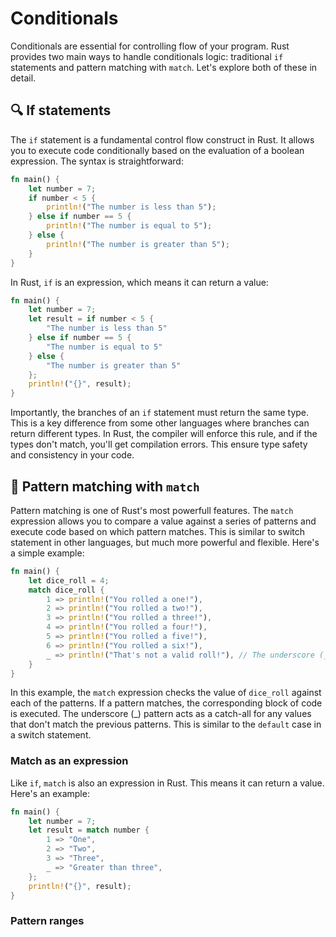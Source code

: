 # Conditionals

Conditionals are essential for controlling flow of your program. Rust provides two main ways to handle conditionals
logic: traditional `if` statements and pattern matching with `match`. Let's explore both of these in detail.

## 🔍 If statements
The `if` statement is a fundamental control flow construct in Rust. It allows you to execute code conditionally based on
the evaluation of a boolean expression. The syntax is straightforward:

```rust
fn main() {
    let number = 7;
    if number < 5 {
        println!("The number is less than 5");
    } else if number == 5 {
        println!("The number is equal to 5");
    } else {
        println!("The number is greater than 5");
    }
}
```

In Rust, `if` is an expression, which means it can return a value:

```rust
fn main() {
    let number = 7;
    let result = if number < 5 {
        "The number is less than 5"
    } else if number == 5 {
        "The number is equal to 5"
    } else {
        "The number is greater than 5"
    };
    println!("{}", result);
}
```
Importantly, the branches of an `if` statement must return the same type. This is a key difference from some other
languages where branches can return different types. In Rust, the compiler will enforce this rule, and if the types
don't match, you'll get compilation errors. This ensure type safety and consistency in your code.

## 🧩 Pattern matching with `match`

Pattern matching is one of Rust's most powerfull features. The `match` expression allows you to compare a value against
a series of patterns and execute code based on which pattern matches. This is similar to switch statement in other
languages, but much more powerful and flexible. Here's a simple example:

```rust
fn main() {
    let dice_roll = 4;
    match dice_roll {
        1 => println!("You rolled a one!"),
        2 => println!("You rolled a two!"),
        3 => println!("You rolled a three!"),
        4 => println!("You rolled a four!"),
        5 => println!("You rolled a five!"),
        6 => println!("You rolled a six!"),
        _ => println!("That's not a valid roll!"), // The underscore (_) is a catch-all pattern
    }
}
```

In this example, the `match` expression checks the value of `dice_roll` against each of the patterns. If a pattern
matches, the corresponding block of code is executed. The underscore (_) pattern acts as a catch-all for any values that
don't match the previous patterns. This is similar to the `default` case in a switch statement.

### Match as an expression
Like `if`, `match` is also an expression in Rust. This means it can return a value. Here's an example:

```rust
fn main() {
    let number = 7;
    let result = match number {
        1 => "One",
        2 => "Two",
        3 => "Three",
        _ => "Greater than three",
    };
    println!("{}", result);
}
```

### Pattern ranges
